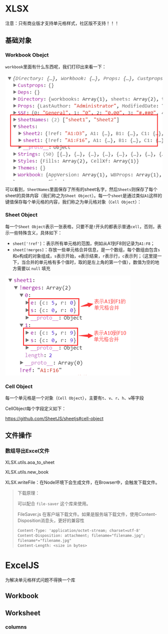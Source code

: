 # XLSX

注意：只有商业版才支持单元格样式，社区版不支持！！！

## 基础对象

### Workbook Obejct

`workbook`里面有什么东西呢，我们打印出来看一下：

![img](JS-XLSX.assets/352797-20180706101133858-640072825.png)

可以看到，`SheetNames`里面保存了所有的sheet名字，然后`Sheets`则保存了每个sheet的具体内容（我们称之为`Sheet Object`）。每一个`sheet`是通过类似`A1`这样的键值保存每个单元格的内容，我们称之为单元格对象（`Cell Object`）：

### Sheet Object

每一个`Sheet Object`表示一张表格，只要不是`!`开头的都表示普通`cell`，否则，表示一些特殊含义，具体如下：

- `sheet['!ref']`：表示所有单元格的范围，例如从A1到F8则记录为`A1:F8`；
- `sheet[!merges]`：存放一些单元格合并信息，是一个数组，每个数组由包含`s`和`e`构成的对象组成，`s`表示开始，`e`表示结束，`r`表示行，`c`表示列；（这里提一下，当合并的单元格有多个值时，取的是左上角的第一个值），数值为空的地方需要以 `null` 填充

![img](JS-XLSX.assets/352797-20180706101220647-923643638.png)



### Cell Object

每一个单元格是一个对象（`Cell Object`），主要有`t`、`v`、`r`、`h`、`w`等字段

CellObject每个字段定义如下：

https://github.com/SheetJS/sheetjs#cell-object



## 文件操作

### 数组导出Excel文件

XLSX.utils.aoa_to_sheet

XLSX.utils.new_book

XLSX.writeFile：在Node环境下会生成文件，在Browser中，会触发下载文件。

> 下载原理：
>
> 可以配合 `file-saver` 这个库来使用。
>
> FileSaver.js 在客户端下载文件。如果是服务端下载文件，使用Content-Disposition消息头，更好的兼容性
>
> ```http
> Content-Type: 'application/octet-stream; charset=utf-8'
> Content-Disposition: attachment; filename="filename.jpg"; filename*="filename.jpg"
> Content-Length: <size in bytes>
> ```



# ExcelJS

为解决单元格样式问题不得换一个库

## Workbook

## Worksheet

### columns










